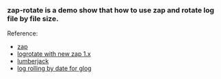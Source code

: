 ### zap-rotate is a demo show that how to use zap and rotate log file by file size.

Reference:

- [zap](https://github.com/uber-go/zap)
- [logrotate with new zap 1.x](https://github.com/uber-go/zap/issues/342)
- [lumberjack](https://github.com/natefinch/lumberjack)
- [log rolling by date for glog](https://github.com/phuslu/glog/commit/56b7d3ebc32786a90255c9d0a0e3c8ea478923ba#diff-53260a0b4c68c1bdbb4ff791e55b2013R817)